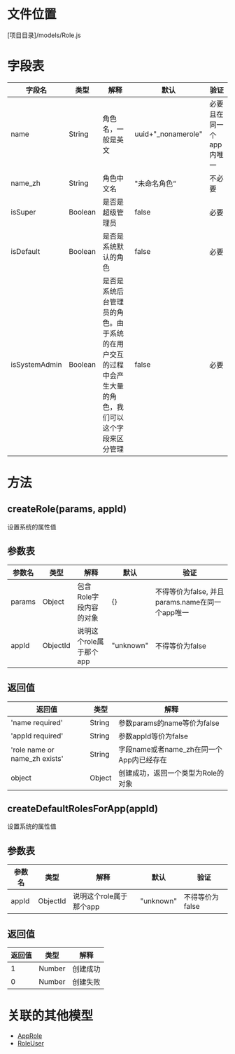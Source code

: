 <!-- TITLE: Role模型 -->
<!-- SUBTITLE: 用户角色模型 -->

# 文件位置
[项目目录]/models/Role.js

# 字段表

| 字段名           | 类型   | 解释                                               | 默认             | 验证       |
|------------------|--------|----------------------------------------------------|------------------|------------|
| name    | String | 角色名，一般是英文                               | uuid+"_nonamerole"               | 必要且在同一个app内唯一       |
| name_zh    | String | 角色中文名               | "未命名角色“               |  不必要       |
| isSuper    | Boolean | 是否是超级管理员                    | false             | 必要       |
| isDefault   | Boolean | 是否是系统默认的角色                    | false             | 必要       |
| isSystemAdmin   | Boolean | 是否是系统后台管理员的角色。由于系统的在用户交互的过程中会产生大量的角色，我们可以这个字段来区分管理                    | false             | 必要       |


# 方法

## createRole(params, appId)
设置系统的属性值
## 参数表
| 参数名 | 类型     | 解释                                         | 默认   | 验证                                        |
|--------|----------|----------------------------------------------|--------|---------------------------------------------|
| params | Object   | 包含Role字段内容的对象                        | {}     | 不得等价为false, 并且params.name在同一个app唯一            |
| appId  | ObjectId | 说明这个role属于那个app               | "unknown"   | 不得等价为false                                 |


## 返回值
|返回值|类型|解释|
|---------|------|------|
|'name required'|String|参数params的name等价为false|
|'appId required'|String|参数appId等价为false|
|'role name or name_zh exists'|String|字段name或者name_zh在同一个App内已经存在|
|object|Object|创建成功，返回一个类型为Role的对象|

## createDefaultRolesForApp(appId)
设置系统的属性值
## 参数表
| 参数名 | 类型     | 解释                                         | 默认   | 验证                                        |
|--------|----------|----------------------------------------------|--------|---------------------------------------------|
| appId  | ObjectId | 说明这个role属于那个app               | "unknown"   | 不得等价为false                                 |


## 返回值
|返回值|类型|解释|
|---------|------|------|
|1|Number|创建成功|
|0|Number|创建失败|


# 关联的其他模型

* [AppRole](AppRole)
* [RoleUser](RoleUser)
